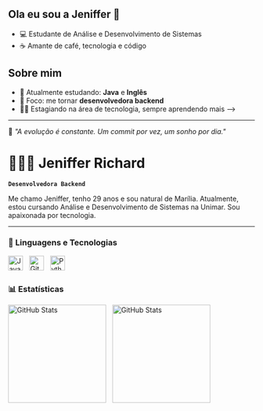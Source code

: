 ## Ola eu sou a Jeniffer 👋



- 💻 Estudante de Análise e Desenvolvimento de Sistemas 
- ☕ Amante de café, tecnologia e código
## Sobre mim
- 🌱 Atualmente estudando: **Java** e **Inglês**
- 🎯 Foco: me tornar **desenvolvedora backend**
- 👩‍💻 Estagiando na área de tecnologia, sempre aprendendo mais
-->
---
  💬 *"A evolução é constante. Um commit por vez, um sonho por dia."*

  # 👩🏻‍💻 Jeniffer Richard

**`Desenvolvedora Backend`**

Me chamo Jeniffer, tenho 29 anos e sou natural de Marília. Atualmente, estou cursando Análise e Desenvolvimento de Sistemas na Unimar. Sou apaixonada por tecnologia.


---

### 🤖 Linguagens e Tecnologias

<img 
    align="left" 
    alt="Java"
    title="Java" 
    width="30px" 
    style="padding-right: 10px;" 
    src="https://cdn.jsdelivr.net/gh/devicons/devicon@latest/icons/java/java-original.svg" 
/>

   

<img 
    align="left" 
    alt="Git" 
    title="Git"
    width="30px" 
    style="padding-right: 10px;" 
    src="https://cdn.jsdelivr.net/gh/devicons/devicon@latest/icons/git/git-original.svg" 
/>
<img 
    align="left" 
    alt="Python" 
    title="Python"
    width="30px" 
    style="padding-right: 10px;" 
    src="https://cdn.jsdelivr.net/gh/devicons/devicon@latest/icons/python/python-original.svg" 
/>

<br/>
<br/>

### 📊 Estatísticas

<p>
  <img 
    align="left" 
    alt="GitHub Stats" 
    height="200" 
    style="padding-right: 10px;" 
    src="https://github-readme-stats.vercel.app/api?username=jenifferrichard&show_icons=true&theme=tokyonight&include_all_commits=true&locale=pt-br" 
  />

<img 
      align="left" 
      alt="GitHub Stats" 
      height="200" 
      src="https://github-readme-stats.vercel.app/api/top-langs/?username=jenifferrichard&theme=tokyonight&layout=compact&custom_title=Tecnologias&langs_count=9" 
  />

</p>

